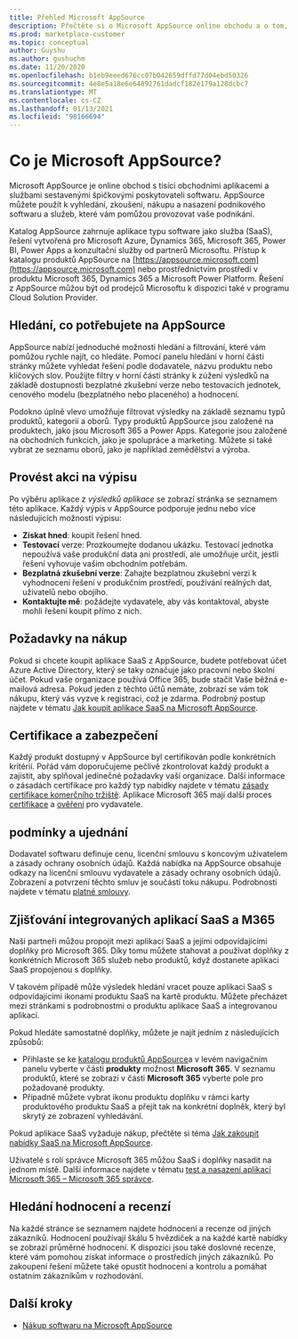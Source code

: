 ```yaml
---
title: Přehled Microsoft AppSource
description: Přečtěte si o Microsoft AppSource online obchodu a o tom, jak můžete najít a rozsáhlý katalog softwaru a řešení.
ms.prod: marketplace-customer
ms.topic: conceptual
author: Guyshu
ms.author: gushuchm
ms.date: 11/20/2020
ms.openlocfilehash: b1eb9eeed676cc07b042659dffd77d04ebd50326
ms.sourcegitcommit: 4e8e5a18e6e64892761dadcf182e179a128dcbc7
ms.translationtype: MT
ms.contentlocale: cs-CZ
ms.lasthandoff: 01/13/2021
ms.locfileid: "98166694"
---
```

# <a name="what-is-microsoft-appsource"></a>Co je Microsoft AppSource?

Microsoft AppSource je online obchod s tisíci obchodními aplikacemi a službami sestavenými špičkovými poskytovateli softwaru. AppSource můžete použít k vyhledání, zkoušení, nákupu a nasazení podnikového softwaru a služeb, které vám pomůžou provozovat vaše podnikání.

Katalog AppSource zahrnuje aplikace typu software jako služba (SaaS), řešení vytvořená pro Microsoft Azure, Dynamics 365, Microsoft 365, Power BI, Power Apps a konzultační služby od partnerů Microsoftu. Přístup k katalogu produktů AppSource na [https://appsource.microsoft.com](https://appsource.microsoft.com) nebo prostřednictvím prostředí v produktu Microsoft 365, Dynamics 365 a Microsoft Power Platform. Řešení z AppSource můžou být od prodejců Microsoftu k dispozici také v programu Cloud Solution Provider.

## <a name="find-what-you-need-on-appsource"></a>Hledání, co potřebujete na AppSource

AppSource nabízí jednoduché možnosti hledání a filtrování, které vám pomůžou rychle najít, co hledáte. Pomocí panelu hledání v horní části stránky můžete vyhledat řešení podle dodavatele, názvu produktu nebo klíčových slov. Použijte filtry v horní části stránky k zúžení výsledků na základě dostupnosti bezplatné zkušební verze nebo testovacích jednotek, cenového modelu (bezplatného nebo placeného) a hodnocení.

Podokno úplně vlevo umožňuje filtrovat výsledky na základě seznamu typů produktů, kategorií a oborů. Typy produktů AppSource jsou založené na produktech, jako jsou Microsoft 365 a Power Apps. Kategorie jsou založené na obchodních funkcích, jako je spolupráce a marketing. Můžete si také vybrat ze seznamu oborů, jako je například zemědělství a výroba.

## <a name="take-action-on-a-listing"></a>Provést akci na výpisu

Po výběru aplikace z _výsledků aplikace_ se zobrazí stránka se seznamem této aplikace. Každý výpis v AppSource podporuje jednu nebo více následujících možností výpisu:

- **Získat hned**: koupit řešení hned.
- **Testovací** verze: Prozkoumejte dodanou ukázku. Testovací jednotka nepoužívá vaše produkční data ani prostředí, ale umožňuje určit, jestli řešení vyhovuje vašim obchodním potřebám.
- **Bezplatná zkušební verze**: Zahajte bezplatnou zkušební verzi k vyhodnocení řešení v produkčním prostředí, používání reálných dat, uživatelů nebo obojího.
- **Kontaktujte mě**: požádejte vydavatele, aby vás kontaktoval, abyste mohli řešení koupit přímo z nich.

## <a name="purchasing-requirements"></a>Požadavky na nákup

Pokud si chcete koupit aplikace SaaS z AppSource, budete potřebovat účet Azure Active Directory, který se taky označuje jako pracovní nebo školní účet. Pokud vaše organizace používá Office 365, bude stačit Vaše běžná e-mailová adresa. Pokud jeden z těchto účtů nemáte, zobrazí se vám tok nákupu, který vás vyzve k registraci, což je zdarma. Podrobný postup najdete v tématu [Jak koupit aplikace SaaS na Microsoft AppSource](purchase-software-appsource.md).

## <a name="certification-and-security"></a>Certifikace a zabezpečení

Každý produkt dostupný v AppSource byl certifikován podle konkrétních kritérií. Pořád vám doporučujeme pečlivě zkontrolovat každý produkt a zajistit, aby splňoval jedinečné požadavky vaší organizace. Další informace o zásadách certifikace pro každý typ nabídky najdete v tématu [zásady certifikace komerčního tržiště](/legal/marketplace/certification-policies). Aplikace Microsoft 365 mají další proces [certifikace](/microsoft-365-app-certification/docs/enterprise-app-certification-guide) a [ověření](/microsoft-365-app-certification/docs/enterprise-app-attestation-guide) pro vydavatele.

## <a name="terms-and-conditions"></a>podmínky a ujednání

Dodavatel softwaru definuje cenu, licenční smlouvu s koncovým uživatelem a zásady ochrany osobních údajů. Každá nabídka na AppSource obsahuje odkazy na licenční smlouvu vydavatele a zásady ochrany osobních údajů. Zobrazení a potvrzení těchto smluv je součástí toku nákupu. Podrobnosti najdete v tématu [platné smlouvy](legal-contracts.md).

## <a name="discover-saas-and-m365-integrated-apps"></a>Zjišťování integrovaných aplikací SaaS a M365

Naši partneři můžou propojit mezi aplikací SaaS a jejími odpovídajícími doplňky pro Microsoft 365. Díky tomu můžete stahovat a používat doplňky z konkrétních Microsoft 365 služeb nebo produktů, když dostanete aplikaci SaaS propojenou s doplňky.

V takovém případě může výsledek hledání vracet pouze aplikaci SaaS s odpovídajícími ikonami produktu SaaS na kartě produktu. Můžete přecházet mezi stránkami s podrobnostmi o produktu aplikace SaaS a integrovanou aplikací.

Pokud hledáte samostatné doplňky, můžete je najít jedním z následujících způsobů:

- Přihlaste se ke [katalogu produktů AppSource](https://appsource.microsoft.com/marketplace/apps/)a v levém navigačním panelu vyberte v části **produkty** možnost **Microsoft 365**. V seznamu produktů, které se zobrazí v části **Microsoft 365** vyberte pole pro požadované produkty.
- Případně můžete vybrat ikonu produktu doplňku v rámci karty produktového produktu SaaS a přejít tak na konkrétní doplněk, který byl skrytý ze zobrazení vyhledávání.

Pokud aplikace SaaS vyžaduje nákup, přečtěte si téma [Jak zakoupit nabídky SaaS na Microsoft AppSource](purchase-software-appsource.md).

Uživatelé s rolí správce Microsoft 365 můžou SaaS i doplňky nasadit na jednom místě. Další informace najdete v tématu [test a nasazení aplikací Microsoft 365 – Microsoft 365 správce](/microsoft-365/admin/manage/test-and-deploy-microsoft-365-apps).

## <a name="find-ratings-and-reviews"></a>Hledání hodnocení a recenzí

Na každé stránce se seznamem najdete hodnocení a recenze od jiných zákazníků. Hodnocení používají škálu 5 hvězdiček a na každé kartě nabídky se zobrazí průměrné hodnocení. K dispozici jsou také doslovné recenze, které vám pomohou získat informace o prostředích jiných zákazníků. Po zakoupení řešení můžete také opustit hodnocení a kontrolu a pomáhat ostatním zákazníkům v rozhodování.

## <a name="next-steps"></a>Další kroky

- [Nákup softwaru na Microsoft AppSource](purchase-software-appsource.md)
